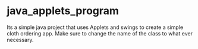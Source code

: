 # java_applets_program<br/>

Its a simple java project that uses Applets and swings to create a simple cloth ordering app.
Make sure to change the name of the class to what ever necessary.
